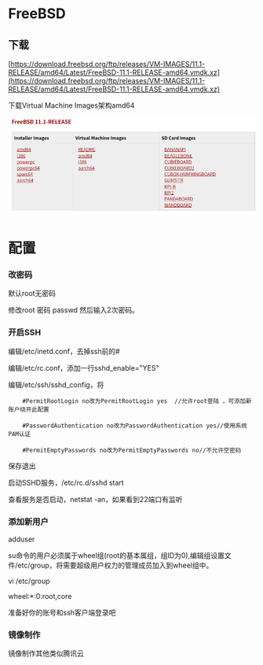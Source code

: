 # FreeBSD

## 下载

[https://download.freebsd.org/ftp/releases/VM-IMAGES/11.1-RELEASE/amd64/Latest/FreeBSD-11.1-RELEASE-amd64.vmdk.xz](https://download.freebsd.org/ftp/releases/VM-IMAGES/11.1-RELEASE/amd64/Latest/FreeBSD-11.1-RELEASE-amd64.vmdk.xz)

下载Virtual Machine Images架构amd64

![](/assets/FreeBSD_vm.png)

# 配置

### 改密码

默认root无密码

修改root 密码 passwd 然后输入2次密码。

### 开启SSH

编辑/etc/inetd.conf，去掉ssh前的\#

编辑/etc/rc.conf，添加一行sshd\_enable="YES"

编辑/etc/ssh/sshd\_config，将

```
    #PermitRootLogin no改为PermitRootLogin yes  //允许root登陆 ，可添加新账户绕开此配置

    #PasswordAuthentication no改为PasswordAuthentication yes//使用系统PAM认证

    #PermitEmptyPasswords no改为PermitEmptyPasswords no//不允许空密码
```

保存退出

启动SSHD服务，/etc/rc.d/sshd start

查看服务是否启动，netstat -an，如果看到22端口有监听

### 添加新用户

adduser

su命令的用户必须属于wheel组\(root的基本属组，组ID为0\),编辑组设置文件/etc/group，将需要超级用户权力的管理成员加入到wheel组中。

vi /etc/group

wheel:\*:0:root,core

准备好你的账号和ssh客户端登录吧

### 镜像制作

镜像制作其他类似腾讯云


